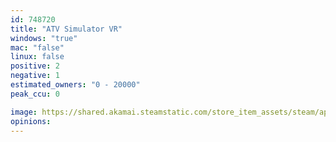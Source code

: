 ```yaml
---
id: 748720
title: "ATV Simulator VR"
windows: "true"
mac: "false"
linux: false
positive: 2
negative: 1
estimated_owners: "0 - 20000"
peak_ccu: 0

image: https://shared.akamai.steamstatic.com/store_item_assets/steam/apps/748720/header.jpg?t=1561439596
opinions:
---
```

